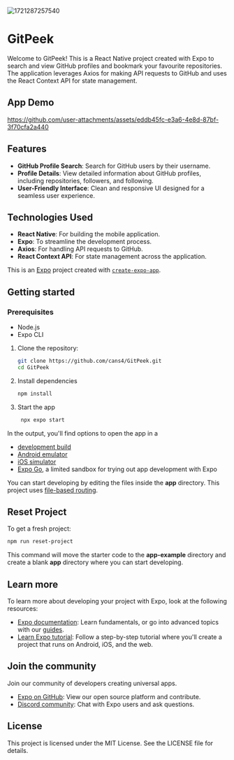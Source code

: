 ![1721287257540](https://github.com/user-attachments/assets/2218e72b-2b7e-4cb4-97a1-5c43517605ec)

# GitPeek

Welcome to GitPeek! This is a React Native project created with Expo to search and view GitHub profiles and bookmark your favourite repositories.
The application leverages Axios for making API requests to GitHub and uses the React Context API for state management.

## App Demo

https://github.com/user-attachments/assets/eddb45fc-e3a6-4e8d-87bf-3f70cfa2a440

## Features

- **GitHub Profile Search**: Search for GitHub users by their username.
- **Profile Details**: View detailed information about GitHub profiles, including repositories, followers, and following.
- **User-Friendly Interface**: Clean and responsive UI designed for a seamless user experience.

## Technologies Used

- **React Native**: For building the mobile application.
- **Expo**: To streamline the development process.
- **Axios**: For handling API requests to GitHub.
- **React Context API**: For state management across the application.


This is an [Expo](https://expo.dev) project created with [`create-expo-app`](https://www.npmjs.com/package/create-expo-app).

## Getting started

### Prerequisites

- Node.js
- Expo CLI

1. Clone the repository:
    ```bash
    git clone https://github.com/cans4/GitPeek.git
    cd GitPeek
    ```
    
2. Install dependencies

   ```bash
   npm install
   ```

3. Start the app

   ```bash
    npx expo start
   ```

In the output, you'll find options to open the app in a

- [development build](https://docs.expo.dev/develop/development-builds/introduction/)
- [Android emulator](https://docs.expo.dev/workflow/android-studio-emulator/)
- [iOS simulator](https://docs.expo.dev/workflow/ios-simulator/)
- [Expo Go](https://expo.dev/go), a limited sandbox for trying out app development with Expo

You can start developing by editing the files inside the **app** directory. This project uses [file-based routing](https://docs.expo.dev/router/introduction).

## Reset Project

To get a fresh project:

```bash
npm run reset-project
```

This command will move the starter code to the **app-example** directory and create a blank **app** directory where you can start developing.

## Learn more

To learn more about developing your project with Expo, look at the following resources:

- [Expo documentation](https://docs.expo.dev/): Learn fundamentals, or go into advanced topics with our [guides](https://docs.expo.dev/guides).
- [Learn Expo tutorial](https://docs.expo.dev/tutorial/introduction/): Follow a step-by-step tutorial where you'll create a project that runs on Android, iOS, and the web.

## Join the community

Join our community of developers creating universal apps.

- [Expo on GitHub](https://github.com/expo/expo): View our open source platform and contribute.
- [Discord community](https://chat.expo.dev): Chat with Expo users and ask questions.

## License
This project is licensed under the MIT License. See the LICENSE file for details.
